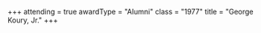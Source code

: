+++
attending  = true
awardType  = "Alumni"
class      = "1977"
title      = "George Koury, Jr."
+++
